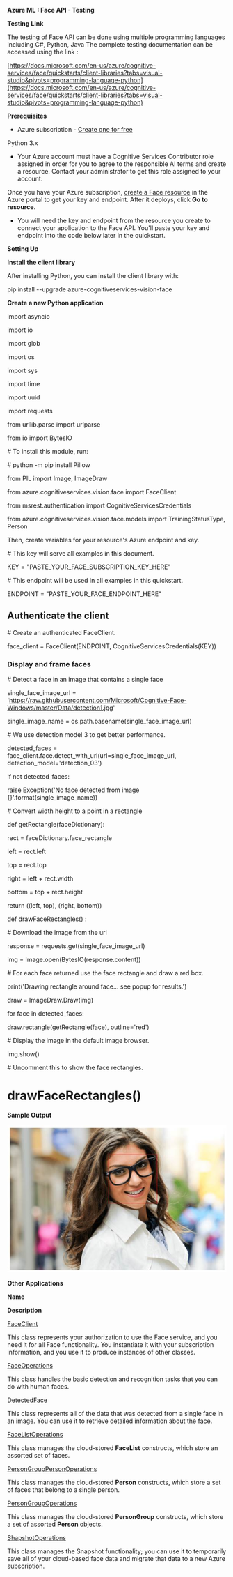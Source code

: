 
**Azure ML : Face API - Testing**

**Testing Link**

The testing of Face API can be done using multiple programming languages including C#, Python, Java The complete testing documentation can be accessed using the link :

[https://docs.microsoft.com/en-us/azure/cognitive-services/face/quickstarts/client-libraries?tabs=visual-studio&pivots=programming-language-python](https://docs.microsoft.com/en-us/azure/cognitive-services/face/quickstarts/client-libraries?tabs=visual-studio&pivots=programming-language-python)

**Prerequisites**

*   Azure subscription - [Create one for free](https://azure.microsoft.com/free/cognitive-services/)

 Python 3.x

*   Your Azure account must have a Cognitive Services Contributor role assigned in order for you to agree to the responsible AI terms and create a resource. Contact your administrator to get this role assigned to your account.

 Once you have your Azure subscription, [create a Face resource](https://portal.azure.com/#create/Microsoft.CognitiveServicesFace "Create a Face resource") in the Azure portal to get your key and endpoint. After it deploys, click **Go to resource**.

*   You will need the key and endpoint from the resource you create to connect your application to the Face API. You'll paste your key and endpoint into the code below later in the quickstart.

**Setting Up**

**Install the client library**

After installing Python, you can install the client library with:

pip install --upgrade azure-cognitiveservices\-vision-face

**Create a new Python application**

import asyncio

import io

import glob

import os

import sys

import time

import uuid

import requests

from urllib.parse import urlparse

from io import BytesIO

\# To install this module, run:

\# python -m pip install Pillow

from PIL import Image, ImageDraw

from azure.cognitiveservices.vision.face import FaceClient

from msrest.authentication import CognitiveServicesCredentials

from azure.cognitiveservices.vision.face.models import TrainingStatusType, Person

Then, create variables for your resource's Azure endpoint and key.

\# This key will serve all examples in this document.

KEY = "PASTE\_YOUR\_FACE\_SUBSCRIPTION\_KEY\_HERE"

\# This endpoint will be used in all examples in this quickstart.

ENDPOINT = "PASTE\_YOUR\_FACE\_ENDPOINT\_HERE"

**Authenticate the client**
---------------------------

\# Create an authenticated FaceClient.

face\_client = FaceClient(ENDPOINT, CognitiveServicesCredentials(KEY))

### Display and frame faces

\# Detect a face in an image that contains a single face

single\_face\_image\_url = 'https://raw.githubusercontent.com/Microsoft/Cognitive-Face-Windows/master/Data/detection1.jpg'

single\_image\_name = os.path.basename(single\_face\_image\_url)

\# We use detection model 3 to get better performance.

detected\_faces = face\_client.face.detect\_with\_url(url\=single\_face\_image\_url, detection\_model\='detection\_03')

if not detected\_faces:

raise Exception('No face detected from image {}'.format(single\_image\_name))

\# Convert width height to a point in a rectangle

def getRectangle(faceDictionary):

rect = faceDictionary.face\_rectangle

left = rect.left

top = rect.top

right = left + rect.width

bottom = top + rect.height



 return ((left, top), (right, bottom))

def drawFaceRectangles() :

\# Download the image from the url

 response = requests.get(single\_face\_image\_url)

 img = Image.open(BytesIO(response.content))

\# For each face returned use the face rectangle and draw a red box.

 print('Drawing rectangle around face... see popup for results.')

draw = ImageDraw.Draw(img)

 for face in detected\_faces:

 draw.rectangle(getRectangle(face), outline='red')

\# Display the image in the default image browser.

img.show()

\# Uncomment this to show the face rectangles.

# drawFaceRectangles() 

 **Sample Output**

 ![](azureml-faceapi-testing_files/image002.jpg)

**Other Applications**

**Name**

**Description**

[FaceClient](https://docs.microsoft.com/en-us/python/api/azure-cognitiveservices-vision-face/azure.cognitiveservices.vision.face.faceclient)

This class represents your authorization to use the Face service, and you need it for all Face functionality. You instantiate it with your subscription information, and you use it to produce instances of other classes.

[FaceOperations](https://docs.microsoft.com/en-us/python/api/azure-cognitiveservices-vision-face/azure.cognitiveservices.vision.face.operations.faceoperations)

This class handles the basic detection and recognition tasks that you can do with human faces.

[DetectedFace](https://docs.microsoft.com/en-us/python/api/azure-cognitiveservices-vision-face/azure.cognitiveservices.vision.face.models.detectedface)

This class represents all of the data that was detected from a single face in an image. You can use it to retrieve detailed information about the face.

[FaceListOperations](https://docs.microsoft.com/en-us/python/api/azure-cognitiveservices-vision-face/azure.cognitiveservices.vision.face.operations.facelistoperations)

This class manages the cloud-stored **FaceList** constructs, which store an assorted set of faces.

[PersonGroupPersonOperations](https://docs.microsoft.com/en-us/python/api/azure-cognitiveservices-vision-face/azure.cognitiveservices.vision.face.operations.persongrouppersonoperations)

This class manages the cloud-stored **Person** constructs, which store a set of faces that belong to a single person.

[PersonGroupOperations](https://docs.microsoft.com/en-us/python/api/azure-cognitiveservices-vision-face/azure.cognitiveservices.vision.face.operations.persongroupoperations)

This class manages the cloud-stored **PersonGroup** constructs, which store a set of assorted **Person** objects.

[ShapshotOperations](https://docs.microsoft.com/en-us/python/api/azure-cognitiveservices-vision-face/azure.cognitiveservices.vision.face.operations.snapshotoperations)

This class manages the Snapshot functionality; you can use it to temporarily save all of your cloud-based face data and migrate that data to a new Azure subscription.